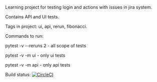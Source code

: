 
Learning project for testing login and actions with issues in jira system.

Contains API and UI tests.

Tags in project: ui, api, rerun, fibonacci.

Commands to run:

pytest -v --reruns 2 - all scope of tests

pytest -v -m ui - only ui tests

pytest -v -m api - only api tests

Build status:
  [![CircleCI](https://circleci.com/gh/aperminova/Python.svg?style=svg)](https://circleci.com/gh/aperminova/Python)